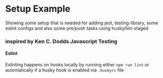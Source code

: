 # Setup Example

Showing some setup that is needed for adding jest, testing-library, some eslint configs and also some pre/push tasks using husky/lint-staged

### inspired by Ken C. Dodds Javascript Testing

#### Eslint

Eslinting happens on hooks locally by running either
`npm run lint`
or automatically if a husky hook is enabled via `.huskyrc` file
